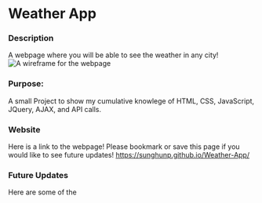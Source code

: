 # Weather App
### Description
A webpage where you will be able to see the weather in any city!
![A wireframe for the webpage](https://i.imgur.com/USBm0qs.png "Roadmap")

### Purpose:
A small Project to show my cumulative knowlege of HTML, CSS, JavaScript, JQuery, AJAX, and API calls. 

### Website
Here is a link to the webpage! Please bookmark or save this page if you would like to see future updates!
https://sunghunp.github.io/Weather-App/


### Future Updates
Here are some of the 
